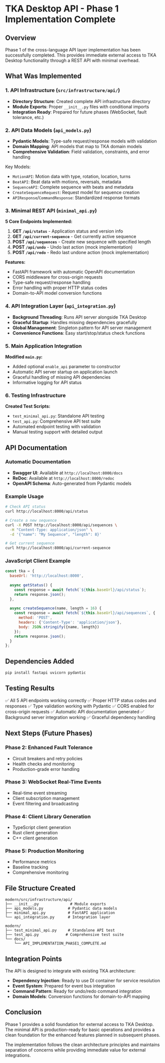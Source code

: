 # TKA Desktop API - Phase 1 Implementation Complete

## Overview

Phase 1 of the cross-language API layer implementation has been successfully completed. This provides immediate external access to TKA Desktop functionality through a REST API with minimal overhead.

## What Was Implemented

### 1. API Infrastructure (`src/infrastructure/api/`)

- **Directory Structure**: Created complete API infrastructure directory
- **Module Exports**: Proper `__init__.py` files with conditional imports
- **Integration Ready**: Prepared for future phases (WebSocket, fault tolerance, etc.)

### 2. API Data Models (`api_models.py`)

- **Pydantic Models**: Type-safe request/response models with validation
- **Domain Mapping**: API models that map to TKA domain models
- **Comprehensive Validation**: Field validation, constraints, and error handling

Key Models:
- `MotionAPI`: Motion data with type, rotation, location, turns
- `BeatAPI`: Beat data with motions, reversals, metadata
- `SequenceAPI`: Complete sequence with beats and metadata
- `CreateSequenceRequest`: Request model for sequence creation
- `APIResponse`/`CommandResponse`: Standardized response formats

### 3. Minimal REST API (`minimal_api.py`)

**5 Core Endpoints Implemented:**

1. **GET `/api/status`** - Application status and version info
2. **GET `/api/current-sequence`** - Get currently active sequence
3. **POST `/api/sequences`** - Create new sequence with specified length
4. **POST `/api/undo`** - Undo last action (mock implementation)
5. **POST `/api/redo`** - Redo last undone action (mock implementation)

**Features:**
- FastAPI framework with automatic OpenAPI documentation
- CORS middleware for cross-origin requests
- Type-safe request/response handling
- Error handling with proper HTTP status codes
- Domain-to-API model conversion functions

### 4. API Integration Layer (`api_integration.py`)

- **Background Threading**: Runs API server alongside TKA Desktop
- **Graceful Startup**: Handles missing dependencies gracefully
- **Global Management**: Singleton pattern for API server management
- **Convenience Functions**: Easy start/stop/status check functions

### 5. Main Application Integration

**Modified `main.py`:**
- Added optional `enable_api` parameter to constructor
- Automatic API server startup on application launch
- Graceful handling of missing API dependencies
- Informative logging for API status

### 6. Testing Infrastructure

**Created Test Scripts:**
- `test_minimal_api.py`: Standalone API testing
- `test_api.py`: Comprehensive API test suite
- Automated endpoint testing with validation
- Manual testing support with detailed output

## API Documentation

### Automatic Documentation
- **Swagger UI**: Available at `http://localhost:8000/docs`
- **ReDoc**: Available at `http://localhost:8000/redoc`
- **OpenAPI Schema**: Auto-generated from Pydantic models

### Example Usage

```bash
# Check API status
curl http://localhost:8000/api/status

# Create a new sequence
curl -X POST http://localhost:8000/api/sequences \
  -H "Content-Type: application/json" \
  -d '{"name": "My Sequence", "length": 8}'

# Get current sequence
curl http://localhost:8000/api/current-sequence
```

### JavaScript Client Example

```javascript
const tka = {
  baseUrl: 'http://localhost:8000',
  
  async getStatus() {
    const response = await fetch(`${this.baseUrl}/api/status`);
    return response.json();
  },
  
  async createSequence(name, length = 16) {
    const response = await fetch(`${this.baseUrl}/api/sequences`, {
      method: 'POST',
      headers: {'Content-Type': 'application/json'},
      body: JSON.stringify({name, length})
    });
    return response.json();
  }
};
```

## Dependencies Added

```bash
pip install fastapi uvicorn pydantic
```

## Testing Results

✅ All 5 API endpoints working correctly
✅ Proper HTTP status codes and responses
✅ Type validation working with Pydantic
✅ CORS enabled for cross-origin requests
✅ Automatic API documentation generated
✅ Background server integration working
✅ Graceful dependency handling

## Next Steps (Future Phases)

### Phase 2: Enhanced Fault Tolerance
- Circuit breakers and retry policies
- Health checks and monitoring
- Production-grade error handling

### Phase 3: WebSocket Real-Time Events
- Real-time event streaming
- Client subscription management
- Event filtering and broadcasting

### Phase 4: Client Library Generation
- TypeScript client generation
- Rust client generation
- C++ client generation

### Phase 5: Production Monitoring
- Performance metrics
- Baseline tracking
- Comprehensive monitoring

## File Structure Created

```
modern/src/infrastructure/api/
├── __init__.py              # Module exports
├── api_models.py           # Pydantic data models
├── minimal_api.py          # FastAPI application
└── api_integration.py      # Integration layer

modern/
├── test_minimal_api.py     # Standalone API test
├── test_api.py            # Comprehensive test suite
└── docs/
    └── API_IMPLEMENTATION_PHASE1_COMPLETE.md
```

## Integration Points

The API is designed to integrate with existing TKA architecture:

- **Dependency Injection**: Ready to use DI container for service resolution
- **Event System**: Prepared for event bus integration
- **Command Pattern**: Ready for undo/redo command integration
- **Domain Models**: Conversion functions for domain-to-API mapping

## Conclusion

Phase 1 provides a solid foundation for external access to TKA Desktop. The minimal API is production-ready for basic operations and provides a clean foundation for the enhanced features planned in subsequent phases.

The implementation follows the clean architecture principles and maintains separation of concerns while providing immediate value for external integrations.
